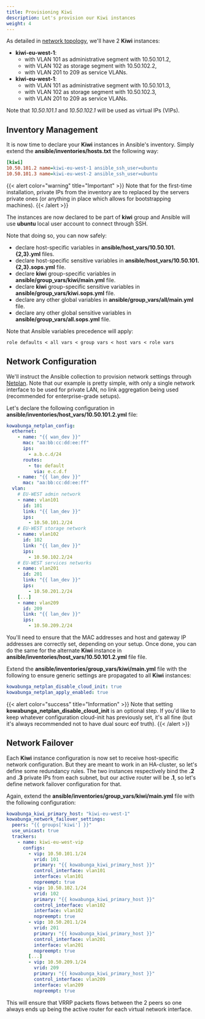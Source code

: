 ```yaml
---
title: Provisioning Kiwi
description: Let's provision our Kiwi instances
weight: 4
---
```


As detailed in [network topology](/docs/getting-started/topology/), we'll have 2 **Kiwi** instances:

- **kiwi-eu-west-1**:
  - with VLAN 101 as administrative segment with 10.50.101.2,
  - with VLAN 102 as storage segment with 10.50.102.2,
  - with VLAN 201 to 209 as service VLANs.
- **kiwi-eu-west-1**:
  - with VLAN 101 as administrative segment with 10.50.101.3,
  - with VLAN 102 as storage segment with 10.50.102.3,
  - with VLAN 201 to 209 as service VLANs.

Note that *10.50.101.1* and *10.50.102.1* will be used as virtual IPs (VIPs).

## Inventory Management

It is now time to declare your **Kiwi** instances in Ansible's inventory. Simply extend the **ansible/inventories/hosts.txt** the following way:

```ini
[kiwi]
10.50.101.2 name=kiwi-eu-west-1 ansible_ssh_user=ubuntu
10.50.101.3 name=kiwi-eu-west-2 ansible_ssh_user=ubuntu
```

{{< alert color="warning" title="Important" >}}
Note that for the first-time installation, private IPs from the inventory are to replaced by the servers private ones (or anything in place which allows for bootstrapping machines).
{{< /alert >}}

The instances are now declared to be part of **kiwi** group and Ansible will use **ubuntu** local user account to connect through SSH.

Note that doing so, you can now safely:

- declare host-specific variables in **ansible/host_vars/10.50.101.{2,3}.yml** files.
- declare host-specific sensitive variables in **ansible/host_vars/10.50.101.{2,3}.sops.yml** file.
- declare **kiwi** group-specific variables in **ansible/group_vars/kiwi/main.yml** file.
- declare **kiwi** group-specific sensitive variables in **ansible/group_vars/kiwi.sops.yml** file.
- declare any other global variables in **ansible/group_vars/all/main.yml** file.
- declare any other global sensitive variables in **ansible/group_vars/all.sops.yml** file.

Note that Ansible variables precedence will apply:

```txt
role defaults < all vars < group vars < host vars < role vars
```

## Network Configuration

We'll instruct the Ansible collection to provision network settings through [Netplan](https://netplan.io/). Note that our example is pretty simple, with only a single network interface to be used for private LAN, no link aggregation being used (recommended for enterprise-grade setups).

Let's declare the following configuration in **ansible/inventories/host_vars/10.50.101.2.yml** file:

```yaml
kowabunga_netplan_config:
  ethernet:
    - name: "{{ wan_dev }}"
      mac: "aa:bb:cc:dd:ee:ff"
      ips:
        - a.b.c.d/24
      routes:
        - to: default
          via: e.c.d.f
    - name: "{{ lan_dev }}"
      mac: "aa:bb:cc:dd:ee:ff"
  vlan:
    # EU-WEST admin network
    - name: vlan101
      id: 101
      link: "{{ lan_dev }}"
      ips:
        - 10.50.101.2/24
    # EU-WEST storage network
    - name: vlan102
      id: 102
      link: "{{ lan_dev }}"
      ips:
        - 10.50.102.2/24
    # EU-WEST services networks
    - name: vlan201
      id: 201
      link: "{{ lan_dev }}"
      ips:
        - 10.50.201.2/24
    [...]
    - name: vlan209
      id: 209
      link: "{{ lan_dev }}"
      ips:
        - 10.50.209.2/24
```

You'll need to ensure that the MAC addresses and host and gateway IP addresses are correctly set, depending on your setup. Once done, you can do the same for the alternate **Kiwi** instance in **ansible/inventories/host_vars/10.50.101.2.yml** file file.

Extend the **ansible/inventories/group_vars/kiwi/main.yml** file with the following to ensure generic settings are propagated to all **Kiwi** instances:

```yaml
kowabunga_netplan_disable_cloud_init: true
kowabunga_netplan_apply_enabled: true
```

{{< alert color="success" title="Information" >}}
Note that setting **kowabunga_netplan_disable_cloud_init** is an optional step. If you'd like to keep whatever configuration cloud-init has previously set, it's all fine (but it's always recommended not to have dual sourc eof truth).
{{< /alert >}}

## Network Failover

Each **Kiwi** instance configuration is now set to receive host-specific network configuration. But they are meant to work in an HA-cluster, so let's define some redundancy rules. The two instances respectively bind the **.2** and **.3** private IPs from each subnet, but our active router will be **.1**, so let's define network failover configuration for that.

Again, extend the **ansible/inventories/group_vars/kiwi/main.yml** file with the following configuration:

```yaml
kowabunga_kiwi_primary_host: "kiwi-eu-west-1"
kowabunga_network_failover_settings:
  peers: "{{ groups['kiwi'] }}"
  use_unicast: true
  trackers:
    - name: kiwi-eu-west-vip
      configs:
        - vip: 10.50.101.1/24
          vrid: 101
          primary: "{{ kowabunga_kiwi_primary_host }}"
          control_interface: vlan101
          interface: vlan101
          nopreempt: true
        - vip: 10.50.102.1/24
          vrid: 102
          primary: "{{ kowabunga_kiwi_primary_host }}"
          control_interface: vlan102
          interface: vlan102
          nopreempt: true
        - vip: 10.50.201.1/24
          vrid: 201
          primary: "{{ kowabunga_kiwi_primary_host }}"
          control_interface: vlan201
          interface: vlan201
          nopreempt: true
        [...]
        - vip: 10.50.209.1/24
          vrid: 209
          primary: "{{ kowabunga_kiwi_primary_host }}"
          control_interface: vlan209
          interface: vlan209
          nopreempt: true
```

This will ensure that VRRP packets flows between the 2 peers so one always ends up being the active router for each virtual network interface.
